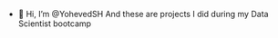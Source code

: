 - 👋 Hi, I’m @YohevedSH
And these are projects I did during my Data Scientist bootcamp

<!---
YohevedSH/YohevedSH is a ✨ special ✨ repository because its `README.md` (this file) appears on your GitHub profile.
You can click the Preview link to take a look at your changes.
--->
